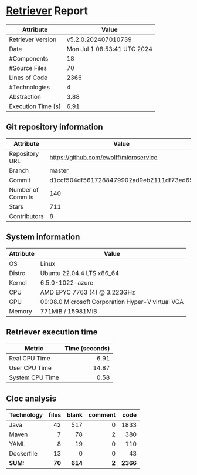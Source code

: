 # [Retriever](https://github.com/PalladioSimulator/Palladio-ReverseEngineering-Retriever) Report
| Attribute          | Value |
| ------------------ | ----- |
| Retriever Version  | v5.2.0.202407010739 |
| Date               | Mon Jul  1 08:53:41 UTC 2024 |
| #Components        | 18 |
| #Source Files      | 70 |
| Lines of Code      | 2366 |
| #Technologies      | 4 |
| Abstraction        | 3.88 |
| Execution Time [s] | 6.91 |

## Git repository information
|      Attribute    | Value |
| ----------------- | ----- |
| Repository URL    | https://github.com/ewolff/microservice |
| Branch            | master |
| Commit            | d1ccf504df5617288479902ad9eb2111df73ed65 |
| Number of Commits | 140 |
| Stars             | 711 |
| Contributors      | 8 |


## System information
| Attribute | Value |
| --------- | ----- |
| OS | Linux  |
| Distro | Ubuntu 22.04.4 LTS x86_64  |
| Kernel | 6.5.0-1022-azure  |
| CPU | AMD EPYC 7763 (4) @ 3.223GHz  |
| GPU | 00:08.0 Microsoft Corporation Hyper-V virtual VGA  |
| Memory | 771MiB / 15981MiB  |

## Retriever execution time
| Metric | Time (seconds) |
| --- | ---: |
| Real CPU Time | 6.91 |
| User CPU Time | 14.87 |
| System CPU Time | 0.58 |
<!--
Explainations:
- __Real CPU Time__: actual time the command has run (can be less than total time spent in user and system mode for multi-threaded processes)
- __User CPU Time__: time the command has spent running in user mode
- __System CPU Time__: time the command has spent running in system or kernel mode
-->

## Cloc analysis

<!-- github.com/AlDanial/cloc v 1.90  T=0.10 s (953.3 files/s, 46560.7 lines/s) -->

|Technology|files|blank|comment|code|
|:-------|-------:|-------:|-------:|-------:|
|Java|42|517|0|1833|
|Maven|7|78|2|380|
|YAML|8|19|0|110|
|Dockerfile|13|0|0|43|
|**SUM:**|**70**|**614**|**2**|**2366**|
